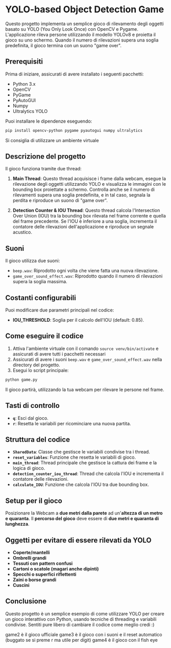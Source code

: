 # YOLO-based Object Detection Game

Questo progetto implementa un semplice gioco di rilevamento degli oggetti basato su YOLO (You Only Look Once) con OpenCV e Pygame. L'applicazione rileva persone utilizzando il modello YOLOv8 e proietta il gioco su uno schermo. Quando il numero di rilevazioni supera una soglia predefinita, il gioco termina con un suono "game over".

## Prerequisiti

Prima di iniziare, assicurati di avere installato i seguenti pacchetti:

- Python 3.x
- OpenCV
- PyGame
- PyAutoGUI
- Numpy
- Ultralytics YOLO

Puoi installare le dipendenze eseguendo:

```bash
pip install opencv-python pygame pyautogui numpy ultralytics
```
Si consiglia di utilizzare un ambiente virtuale

## Descrizione del progetto

Il gioco funziona tramite due thread:

1. **Main Thread**: Questo thread acquisisce i frame dalla webcam, esegue la rilevazione degli oggetti utilizzando YOLO e visualizza le immagini con le bounding box proiettate a schermo. Controlla anche se il numero di rilevamenti supera una soglia predefinita, e in tal caso, segnala la perdita e riproduce un suono di "game over".

2. **Detection Counter & IOU Thread**: Questo thread calcola l'Intersection Over Union (IOU) tra la bounding box rilevata nel frame corrente e quella del frame precedente. Se l'IOU è inferiore a una soglia, incrementa il contatore delle rilevazioni dell'applicazione e riproduce un segnale acustico.

## Suoni

Il gioco utilizza due suoni:
- `beep.wav`: Riprodotto ogni volta che viene fatta una nuova rilevazione.
- `game_over_sound_effect.wav`: Riprodotto quando il numero di rilevazioni supera la soglia massima.

## Costanti configurabili

Puoi modificare due parametri principali nel codice:
- **IOU_THRESHOLD**: Soglia per il calcolo dell'IOU (default: 0.85).

## Come eseguire il codice

1. Attiva l'ambiente virtuale con il comando `source venv/bin/activate` e assicurati di avere tutti i pacchetti necessari
2. Assicurati di avere i suoni `beep.wav` e `game_over_sound_effect.wav` nella directory del progetto.
3. Esegui lo script principale:

```bash
python game.py
```

Il gioco partirà, utilizzando la tua webcam per rilevare le persone nel frame.

## Tasti di controllo

- **`q`**: Esci dal gioco.
- **`r`**: Resetta le variabili per ricominciare una nuova partita.

## Struttura del codice

- **`SharedData`**: Classe che gestisce le variabili condivise tra i thread.
- **`reset_variables`**: Funzione che resetta le variabili di gioco.
- **`main_thread`**: Thread principale che gestisce la cattura dei frame e la logica di gioco.
- **`detection_counter_iou_thread`**: Thread che calcola l'IOU e incrementa il contatore delle rilevazioni.
- **`calculate_IOU`**: Funzione che calcola l'IOU tra due bounding box.

## Setup per il gioco
Posizionare la Webcam a **due metri dalla parete** ad un'**altezza di un metro e quaranta**.
Il **percorso del gioco** deve essere di **due metri e quaranta di lunghezza**.

## Oggetti per evitare di essere rilevati da YOLO
- **Coperte/mantelli** 
- **Ombrelli grandi**
- **Tessuti con pattern confusi**
- **Cartoni o scatole (magari anche dipinti)**
- **Specchi o superfici riflettenti** 
- **Zaini o borse grandi** 
- **Cuscini**

## Conclusione

Questo progetto è un semplice esempio di come utilizzare YOLO per creare un gioco interattivo con Python, usando tecniche di threading e variabili condivise.
Sentiti pure libero di cambiare il codice come meglio credi :)



game2 è il gioco ufficiale
game3 è il gioco con i suoni e il reset automatico (buggato se si preme r ma utile per digit)
game4 è il gioco con il fish eye